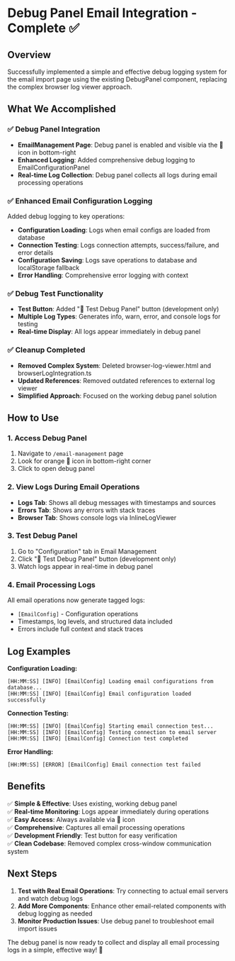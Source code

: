 # Debug Panel Email Integration - Complete ✅

## Overview
Successfully implemented a simple and effective debug logging system for the email import page using the existing DebugPanel component, replacing the complex browser log viewer approach.

## What We Accomplished

### ✅ Debug Panel Integration
- **EmailManagement Page**: Debug panel is enabled and visible via the 🐛 icon in bottom-right
- **Enhanced Logging**: Added comprehensive debug logging to EmailConfigurationPanel
- **Real-time Log Collection**: Debug panel collects all logs during email processing operations

### ✅ Enhanced Email Configuration Logging
Added debug logging to key operations:
- **Configuration Loading**: Logs when email configs are loaded from database
- **Connection Testing**: Logs connection attempts, success/failure, and error details
- **Configuration Saving**: Logs save operations to database and localStorage fallback
- **Error Handling**: Comprehensive error logging with context

### ✅ Debug Test Functionality
- **Test Button**: Added "🧪 Test Debug Panel" button (development only)
- **Multiple Log Types**: Generates info, warn, error, and console logs for testing
- **Real-time Display**: All logs appear immediately in debug panel

### ✅ Cleanup Completed
- **Removed Complex System**: Deleted browser-log-viewer.html and browserLogIntegration.ts
- **Updated References**: Removed outdated references to external log viewer
- **Simplified Approach**: Focused on the working debug panel solution

## How to Use

### 1. Access Debug Panel
1. Navigate to `/email-management` page
2. Look for orange 🐛 icon in bottom-right corner
3. Click to open debug panel

### 2. View Logs During Email Operations
- **Logs Tab**: Shows all debug messages with timestamps and sources
- **Errors Tab**: Shows any errors with stack traces
- **Browser Tab**: Shows console logs via InlineLogViewer

### 3. Test Debug Panel
1. Go to "Configuration" tab in Email Management
2. Click "🧪 Test Debug Panel" button (development only)
3. Watch logs appear in real-time in debug panel

### 4. Email Processing Logs
All email operations now generate tagged logs:
- `[EmailConfig]` - Configuration operations
- Timestamps, log levels, and structured data included
- Errors include full context and stack traces

## Log Examples

**Configuration Loading:**
```
[HH:MM:SS] [INFO] [EmailConfig] Loading email configurations from database...
[HH:MM:SS] [INFO] [EmailConfig] Email configuration loaded successfully
```

**Connection Testing:**
```
[HH:MM:SS] [INFO] [EmailConfig] Starting email connection test...
[HH:MM:SS] [INFO] [EmailConfig] Testing connection to email server
[HH:MM:SS] [INFO] [EmailConfig] Connection test completed
```

**Error Handling:**
```
[HH:MM:SS] [ERROR] [EmailConfig] Email connection test failed
```

## Benefits

✅ **Simple & Effective**: Uses existing, working debug panel  
✅ **Real-time Monitoring**: Logs appear immediately during operations  
✅ **Easy Access**: Always available via 🐛 icon  
✅ **Comprehensive**: Captures all email processing operations  
✅ **Development Friendly**: Test button for easy verification  
✅ **Clean Codebase**: Removed complex cross-window communication system  

## Next Steps

1. **Test with Real Email Operations**: Try connecting to actual email servers and watch debug logs
2. **Add More Components**: Enhance other email-related components with debug logging as needed
3. **Monitor Production Issues**: Use debug panel to troubleshoot email import issues

The debug panel is now ready to collect and display all email processing logs in a simple, effective way! 🎉
